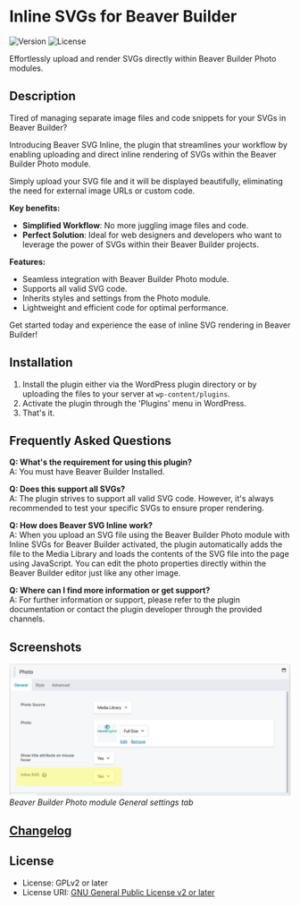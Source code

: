 # Inline SVGs for Beaver Builder

![Version](https://img.shields.io/badge/version-0.1.0-blue.svg)
![License](https://img.shields.io/badge/license-GPLv2+-blue.svg)

Effortlessly upload and render SVGs directly within Beaver Builder Photo modules.

## Description

Tired of managing separate image files and code snippets for your SVGs in Beaver Builder?

Introducing Beaver SVG Inline, the plugin that streamlines your workflow by enabling uploading and direct inline rendering of SVGs within the Beaver Builder Photo module.

Simply upload your SVG file and it will be displayed beautifully, eliminating the need for external image URLs or custom code.

**Key benefits:**
- **Simplified Workflow**: No more juggling image files and code.
- **Perfect Solution**: Ideal for web designers and developers who want to leverage the power of SVGs within their Beaver Builder projects.

**Features:**
- Seamless integration with Beaver Builder Photo module.
- Supports all valid SVG code.
- Inherits styles and settings from the Photo module.
- Lightweight and efficient code for optimal performance.

Get started today and experience the ease of inline SVG rendering in Beaver Builder!

## Installation

1. Install the plugin either via the WordPress plugin directory or by uploading the files to your server at `wp-content/plugins`.
2. Activate the plugin through the 'Plugins' menu in WordPress.
3. That's it.

## Frequently Asked Questions

**Q: What's the requirement for using this plugin?**  
A: You must have Beaver Builder Installed.

**Q: Does this support all SVGs?**  
A: The plugin strives to support all valid SVG code. However, it's always recommended to test your specific SVGs to ensure proper rendering.

**Q: How does Beaver SVG Inline work?**  
A: When you upload an SVG file using the Beaver Builder Photo module with Inline SVGs for Beaver Builder activated, the plugin automatically adds the file to the Media Library and loads the contents of the SVG file into the page using JavaScript. You can edit the photo properties directly within the Beaver Builder editor just like any other image.

**Q: Where can I find more information or get support?**  
A: For further information or support, please refer to the plugin documentation or contact the plugin developer through the provided channels.

## Screenshots

![Beaver Builder Photo module General settings tab](assets/screenshot-1.png)  
*Beaver Builder Photo module General settings tab*

## [Changelog](CHANGELOG.md)

## License

- License: GPLv2 or later
- License URI: [GNU General Public License v2 or later](https://www.gnu.org/licenses/gpl-2.0.html)